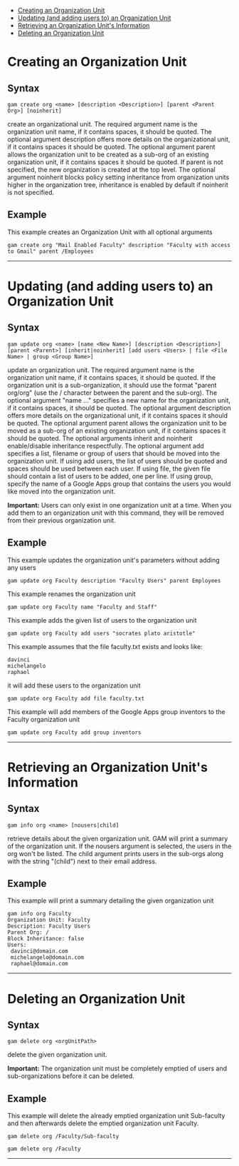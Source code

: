 - [Creating an Organization Unit](#creating-an-organization-unit)
- [Updating (and adding users to) an Organization Unit](#updating-and-adding-users-to-an-organization-unit)
- [Retrieving an Organization Unit's Information](#retrieving-an-organization-units-information)
- [Deleting an Organization Unit](#deleting-an-organization-unit)

# Creating an Organization Unit
## Syntax
```
gam create org <name> [description <Description>] [parent <Parent Org>] [noinherit]
```
create an organizational unit. The required argument name is the organization unit name, if it contains spaces, it should be quoted. The optional argument description offers more details on the organizational unit, if it contains spaces it should be quoted. The optional argument parent allows the organization unit to be created as a sub-org of an existing organization unit, if it contains spaces it should be quoted. If parent is not specified, the new organization is created at the top level. The optional argument noinherit blocks policy setting inheritance from organization units higher in the organization tree, inheritance is enabled by default if noinherit is not specified.

## Example
This example creates an Organization Unit with all optional arguments

```
gam create org "Mail Enabled Faculty" description "Faculty with access to Gmail" parent /Employees
```

---


# Updating (and adding users to) an Organization Unit
## Syntax
```
gam update org <name> [name <New Name>] [description <Description>] [parent <Parent>] [inherit|noinherit] [add users <Users> | file <File Name> | group <Group Name>]
```
update an organization unit. The required argument name is the organization unit name, if it contains spaces, it should be quoted. If the organization unit is a sub-organization, it should use the format "parent org/org" (use the / character between the parent and the sub-org). The optional argument "name ..." specifies a new name for the organization unit, if it contains spaces, it should be quoted. The optional argument description offers more details on the organizational unit, if it contains spaces it should be quoted. The optional argument parent allows the organization unit to be moved as a sub-org of an existing organization unit, if it contains spaces it should be quoted. The optional arguments inherit and noinherit enable/disable inheritance respectfully. The optional argument add specifies a list, filename or group of users that should be moved into the organization unit. If using add users, the list of users should be quoted and spaces should be used between each user. If using file, the given file should contain a list of users to be added, one per line. If using group, specify the name of a Google Apps group that contains the users you would like moved into the organization unit.

**Important:** Users can only exist in one organization unit at a time. When you add them to an organization unit with this command, they will be removed from their previous organization unit.


## Example
This example updates the organization unit's parameters without adding any users
```
gam update org Faculty description "Faculty Users" parent Employees
```

This example renames the organization unit
```
gam update org Faculty name "Faculty and Staff"
```

This example adds the given list of users to the organization unit
```
gam update org Faculty add users "socrates plato aristotle"
```

This example assumes that the file faculty.txt exists and looks like:
```
davinci
michelangelo
raphael
```
it will add these users to the organization unit
```
gam update org Faculty add file faculty.txt
```

This example will add members of the Google Apps group inventors to the Faculty organization unit
```
gam update org Faculty add group inventors
```

---


# Retrieving an Organization Unit's Information
## Syntax
```
gam info org <name> [nousers|child]
```
retrieve details about the given organization unit. GAM will print a summary of the organization unit. If the nousers argument is selected, the users in the org won't be listed. The child argument prints users in the sub-orgs along with the string "(child") next to their email address.

## Example
This example will print a summary detailing the given organization unit
```
gam info org Faculty
Organization Unit: Faculty
Description: Faculty Users
Parent Org: /
Block Inheritance: false
Users:
 davinci@domain.com
 michelangelo@domain.com
 raphael@domain.com
```

---


# Deleting an Organization Unit
## Syntax
```
gam delete org <orgUnitPath>
```
delete the given organization unit.

**Important:** The organization unit must be completely emptied of users and sub-organizations before it can be deleted.

## Example
This example will delete the already emptied organization unit Sub-faculty and then afterwards delete the emptied organization unit Faculty.

```
gam delete org /Faculty/Sub-faculty
```

```
gam delete org /Faculty
```
---
